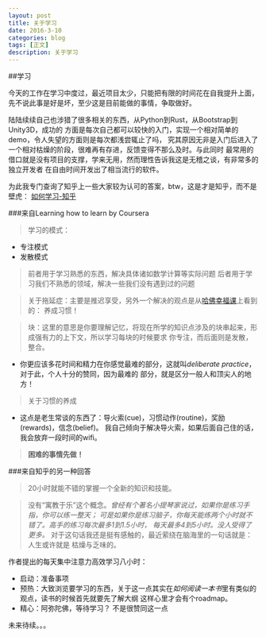 ```yaml
---
layout: post
title: 关于学习
date: 2016-3-10
categories: blog
tags: [正文]
description: 关于学习
---
```


##学习

今天的工作在学习中度过，最近项目太少，只能把有限的时间花在自我提升上面，
先不说此事是好是坏，至少这是目前能做的事情，争取做好。

陆陆续续自己也涉猎了很多相关的东西，从Python到Rust，从Bootstrap到Unity3D，成功的
方面是每次自己都可以较快的入门，实现一个相对简单的demo，令人失望的方面则是每次都浅尝辄止了吗，
究其原因无非是入门后进入了一个相对枯燥的阶段，很难再有存进，反馈变得不那么及时。与此同时
最常用的借口就是没有项目的支撑，学来无用，然而理性告诉我这是无稽之谈，有非常多的独立开发者
在自由时间开发出了相当流行的软件。

为此我专门查询了知乎上一些大家较为认可的答案，btw，这是才是知乎，而不是壁虎：
[如何学习-知乎](https://www.zhihu.com/topic/19566266/top-answers)

###来自Learning how to learn by Coursera
> 学习的模式：

* 专注模式
* 发散模式 

> 前者用于学习熟悉的东西，解决具体诸如数学计算等实际问题
> 后者用于学习我们不熟悉的领域，解决一些我们没有遇到过的问题

> 关于拖延症：主要是推迟享受，另外一个解决的观点是从[哈佛幸福课](http://v.163.com/special/positivepsychology/)上看到的：
养成习惯！

> 块：这里的意思是你要理解记忆，将现在所学的知识点涉及的块串起来，形成强有力的上下文，所以学习每块的时候要求
你专注，而后面则是发散，整合。

* 你更应该多花时间和精力在你感觉最难的部分，这就叫*deliberate practice*，对于此，个人十分的赞同，因为最难的
部分，就是区分一般人和顶尖人的地方！

> 关于习惯的养成
* 这点是老生常谈的东西了：导火索(cue)，习惯动作(routine)，奖励(rewards)，信念(belief)。 
我自己倾向于解决导火索，如果后面自己住的话，我会放弃一段时间的wifi。

> **困难的事情先做！**


###来自知乎的另一种回答
> 20小时就能不错的掌握一个全新的知识和技能。

> 没有“寓教于乐”这个概念。*曾经有个著名小提琴家说过，如果你是练习手指，你可以练一整天；
可是如果你是练习脑子，你每天能练两个小时就不错了。高手的练习每次最多1到1.5小时，
每天最多4到5小时。没人受得了更多。* 对于这句话我还是挺有感触的，最近萦绕在脑海里的一句话就是：人生或许就是
枯燥与乏味的。

作者提出的每天集中注意力高效学习八小时：

* 启动：准备事项
* 预热：大致浏览要学习的东西，关于这一点其实在*如何阅读一本书*里有类似的观点，读书的时候首先就要先了解大纲
这样心里才会有个roadmap。
* 精心：阿弥陀佛，等待学习？ 不是很赞同这一点

未来待续。。。
















